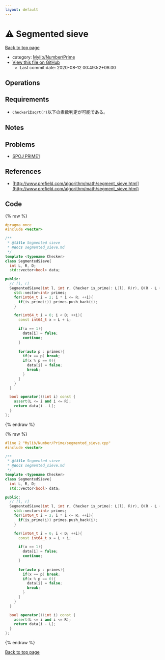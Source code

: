 ```yaml
---
layout: default
---
```


<!-- mathjax config similar to math.stackexchange -->
<script type="text/javascript" async
  src="https://cdnjs.cloudflare.com/ajax/libs/mathjax/2.7.5/MathJax.js?config=TeX-MML-AM_CHTML">
</script>
<script type="text/x-mathjax-config">
  MathJax.Hub.Config({
    TeX: { equationNumbers: { autoNumber: "AMS" }},
    tex2jax: {
      inlineMath: [ ['$','$'] ],
      processEscapes: true
    },
    "HTML-CSS": { matchFontHeight: false },
    displayAlign: "left",
    displayIndent: "2em"
  });
</script>

<script type="text/javascript" src="https://cdnjs.cloudflare.com/ajax/libs/jquery/3.4.1/jquery.min.js"></script>
<script src="https://cdn.jsdelivr.net/npm/jquery-balloon-js@1.1.2/jquery.balloon.min.js" integrity="sha256-ZEYs9VrgAeNuPvs15E39OsyOJaIkXEEt10fzxJ20+2I=" crossorigin="anonymous"></script>
<script type="text/javascript" src="../../../../assets/js/copy-button.js"></script>
<link rel="stylesheet" href="../../../../assets/css/copy-button.css" />


# :warning: Segmented sieve

<a href="../../../../index.html">Back to top page</a>

* category: <a href="../../../../index.html#26f1f261bc4e83492156752f5caf0111">Mylib/Number/Prime</a>
* <a href="{{ site.github.repository_url }}/blob/master/Mylib/Number/Prime/segmented_sieve.cpp">View this file on GitHub</a>
    - Last commit date: 2020-08-12 00:49:52+09:00




## Operations

## Requirements

- `Checker`は`sqrt(r)`以下の素数判定が可能である。

## Notes

## Problems

- [SPOJ PRIME1](https://www.spoj.com/problems/PRIME1/)

## References

- [http://www.prefield.com/algorithm/math/segment_sieve.html](http://www.prefield.com/algorithm/math/segment_sieve.html)


## Code

<a id="unbundled"></a>
{% raw %}
```cpp
#pragma once
#include <vector>

/**
 * @title Segmented sieve
 * @docs segmented_sieve.md
 */
template <typename Checker>
class SegmentedSieve{
  int L, R, D;
  std::vector<bool> data;

public:
  // [l, r]
  SegmentedSieve(int l, int r, Checker is_prime): L(l), R(r), D(R - L + 1), data(D, true){
    std::vector<int> primes;
    for(int64_t i = 2; i * i <= R; ++i){
      if(is_prime(i)) primes.push_back(i);
    }

    for(int64_t i = 0; i < D; ++i){
      const int64_t x = L + i;

      if(x == 1){
        data[i] = false;
        continue;
      }
      
      for(auto p : primes){
        if(x == p) break;
        if(x % p == 0){
          data[i] = false;
          break;
        }
      }
    }
  }

  bool operator()(int i) const {
    assert(L <= i and i <= R);
    return data[i - L];
  }
};

```
{% endraw %}

<a id="bundled"></a>
{% raw %}
```cpp
#line 2 "Mylib/Number/Prime/segmented_sieve.cpp"
#include <vector>

/**
 * @title Segmented sieve
 * @docs segmented_sieve.md
 */
template <typename Checker>
class SegmentedSieve{
  int L, R, D;
  std::vector<bool> data;

public:
  // [l, r]
  SegmentedSieve(int l, int r, Checker is_prime): L(l), R(r), D(R - L + 1), data(D, true){
    std::vector<int> primes;
    for(int64_t i = 2; i * i <= R; ++i){
      if(is_prime(i)) primes.push_back(i);
    }

    for(int64_t i = 0; i < D; ++i){
      const int64_t x = L + i;

      if(x == 1){
        data[i] = false;
        continue;
      }
      
      for(auto p : primes){
        if(x == p) break;
        if(x % p == 0){
          data[i] = false;
          break;
        }
      }
    }
  }

  bool operator()(int i) const {
    assert(L <= i and i <= R);
    return data[i - L];
  }
};

```
{% endraw %}

<a href="../../../../index.html">Back to top page</a>

